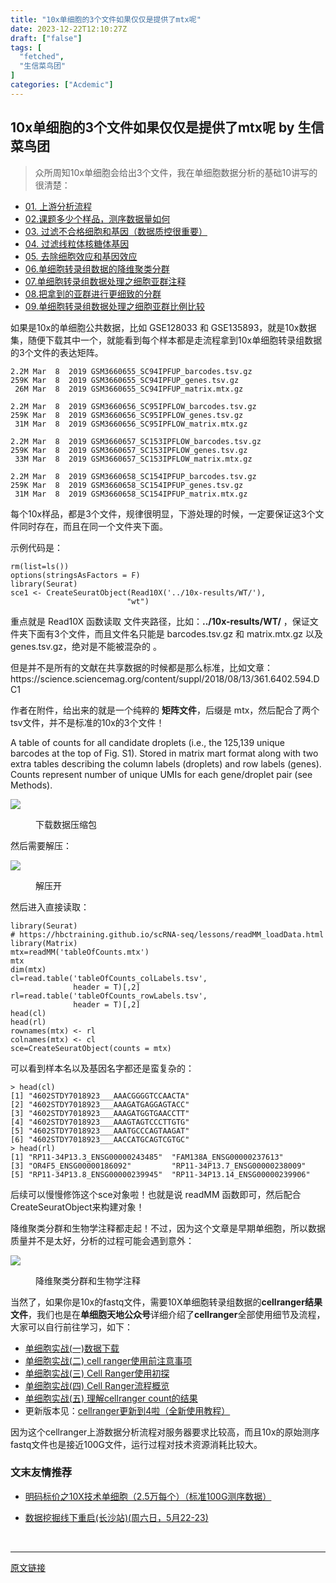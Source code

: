```yaml
---
title: "10x单细胞的3个文件如果仅仅是提供了mtx呢"
date: 2023-12-22T12:10:27Z
draft: ["false"]
tags: [
  "fetched",
  "生信菜鸟团"
]
categories: ["Acdemic"]
---
```

10x单细胞的3个文件如果仅仅是提供了mtx呢 by 生信菜鸟团
------
<div><section data-tool="mdnice编辑器" data-website="https://www.mdnice.com"><blockquote data-tool="mdnice编辑器"><p>众所周知10x单细胞会给出3个文件，我在单细胞数据分析的基础10讲写的很清楚：</p></blockquote><ul data-tool="mdnice编辑器"><li><section><a href="https://mp.weixin.qq.com/s?__biz=MzI1Njk4ODE0MQ==&amp;mid=2247486076&amp;idx=1&amp;sn=52bb851d7dc23461233a2cf458736151&amp;scene=21#wechat_redirect" data-linktype="2">01. 上游分析流程</a></section></li><li><section><a href="https://mp.weixin.qq.com/s?__biz=MzI1Njk4ODE0MQ==&amp;mid=2247486082&amp;idx=1&amp;sn=03cadceffb2c14ba95d97fe5caf38d94&amp;scene=21#wechat_redirect" data-linktype="2">02.课题多少个样品，测序数据量如何</a></section></li><li><section><a href="https://mp.weixin.qq.com/s?__biz=MzI1Njk4ODE0MQ==&amp;mid=2247486088&amp;idx=1&amp;sn=3a115338ee4937d20caab78627237553&amp;scene=21#wechat_redirect" data-linktype="2">03. 过滤不合格细胞和基因（数据质控很重要）</a></section></li><li><section><a href="https://mp.weixin.qq.com/s?__biz=MzI1Njk4ODE0MQ==&amp;mid=2247486096&amp;idx=1&amp;sn=1a99c4c5800b7e0287db3e8ef369fab8&amp;scene=21#wechat_redirect" data-linktype="2">04. 过滤线粒体核糖体基因</a></section></li><li><section><a href="https://mp.weixin.qq.com/s?__biz=MzI1Njk4ODE0MQ==&amp;mid=2247486098&amp;idx=1&amp;sn=bf9a71df848d74fe665ce7d5e283d5ff&amp;scene=21#wechat_redirect" data-linktype="2">05. 去除细胞效应和基因效应</a></section></li><li><section><a href="https://mp.weixin.qq.com/s?__biz=MzI1Njk4ODE0MQ==&amp;mid=2247486260&amp;idx=1&amp;sn=c6abf658de73594d1d77d8e1ffa7d153&amp;scene=21#wechat_redirect" data-linktype="2">06.单细胞转录组数据的降维聚类分群</a></section></li><li><section><a href="https://mp.weixin.qq.com/s?__biz=MzI1Njk4ODE0MQ==&amp;mid=2247486271&amp;idx=1&amp;sn=638b434b6deee63206af1c0eeda175ab&amp;scene=21#wechat_redirect" data-linktype="2">07.单细胞转录组数据处理之细胞亚群注释</a></section></li><li><section><a href="https://mp.weixin.qq.com/s?__biz=MzI1Njk4ODE0MQ==&amp;mid=2247486278&amp;idx=1&amp;sn=91250ef733833ff00371818b215dc124&amp;scene=21#wechat_redirect" data-linktype="2">08.把拿到的亚群进行更细致的分群</a></section></li><li><section><a href="https://mp.weixin.qq.com/s?__biz=MzI1Njk4ODE0MQ==&amp;mid=2247486287&amp;idx=1&amp;sn=49627c638ff9c04418282c53518aa7c7&amp;scene=21#wechat_redirect" data-linktype="2">09.单细胞转录组数据处理之细胞亚群比例比较</a></section></li></ul><p data-tool="mdnice编辑器">如果是10x的单细胞公共数据，比如 GSE128033 和 GSE135893，就是10x数据集，随便下载其中一个，就能看到每个样本都是走流程拿到10x单细胞转录组数据的3个文件的表达矩阵。</p><pre data-tool="mdnice编辑器"><span></span><code>2.2M Mar  8  2019 GSM3660655_SC94IPFUP_barcodes.tsv.gz<br>259K Mar  8  2019 GSM3660655_SC94IPFUP_genes.tsv.gz<br> 26M Mar  8  2019 GSM3660655_SC94IPFUP_matrix.mtx.gz<br> <br>2.2M Mar  8  2019 GSM3660656_SC95IPFLOW_barcodes.tsv.gz<br>259K Mar  8  2019 GSM3660656_SC95IPFLOW_genes.tsv.gz<br> 31M Mar  8  2019 GSM3660656_SC95IPFLOW_matrix.mtx.gz<br> <br>2.2M Mar  8  2019 GSM3660657_SC153IPFLOW_barcodes.tsv.gz<br>259K Mar  8  2019 GSM3660657_SC153IPFLOW_genes.tsv.gz<br> 33M Mar  8  2019 GSM3660657_SC153IPFLOW_matrix.mtx.gz<br> <br>2.2M Mar  8  2019 GSM3660658_SC154IPFUP_barcodes.tsv.gz<br>259K Mar  8  2019 GSM3660658_SC154IPFUP_genes.tsv.gz<br> 31M Mar  8  2019 GSM3660658_SC154IPFUP_matrix.mtx.gz<br></code></pre><p data-tool="mdnice编辑器">每个10x样品，都是3个文件，规律很明显，下游处理的时候，一定要保证这3个文件同时存在，而且在同一个文件夹下面。</p><p data-tool="mdnice编辑器">示例代码是：</p><pre data-tool="mdnice编辑器"><span></span><code>rm(list=ls())<br>options(stringsAsFactors = F)<br>library(Seurat)<br>sce1 &lt;- CreateSeuratObject(Read10X(<span>'../10x-results/WT/'</span>),<br>                          <span>"wt"</span>)<br></code></pre><p data-tool="mdnice编辑器">重点就是 Read10X 函数读取 文件夹路径，比如：<strong>../10x-results/WT/</strong> ，保证文件夹下面有3个文件，而且文件名只能是 barcodes.tsv.gz 和 matrix.mtx.gz 以及 genes.tsv.gz，绝对是不能被混杂的 。</p><p data-tool="mdnice编辑器">但是并不是所有的文献在共享数据的时候都是那么标准，比如文章：https://science.sciencemag.org/content/suppl/2018/08/13/361.6402.594.DC1</p><p data-tool="mdnice编辑器">作者在附件，给出来的就是一个纯粹的 <strong>矩阵文件</strong>，后缀是 mtx，然后配合了两个tsv文件，并不是标准的10x的3个文件！</p><p data-tool="mdnice编辑器">A table of counts for all candidate droplets (i.e., the 125,139 unique barcodes at the top of Fig. S1). Stored in matrix mart format along with two extra tables describing the column labels (droplets) and row labels (genes). Counts represent number of unique UMIs for each gene/droplet pair (see Methods).</p><p><img data-galleryid="" data-ratio="0.2079207920792079" data-s="300,640" data-src="https://mmbiz.qpic.cn/mmbiz_jpg/iaRJcrq2Losicp9UGPQ4edWcUTIImX9ya1VDxdNrbrmEEicUAsGy9icfCO5wD91IJRy0hBf1uY84MtushVm6jl9ILw/640?wx_fmt=jpeg" data-type="jpeg" data-w="404" src="https://mmbiz.qpic.cn/mmbiz_jpg/iaRJcrq2Losicp9UGPQ4edWcUTIImX9ya1VDxdNrbrmEEicUAsGy9icfCO5wD91IJRy0hBf1uY84MtushVm6jl9ILw/640?wx_fmt=jpeg"></p><figure data-tool="mdnice编辑器"><figcaption>下载数据压缩包</figcaption></figure><p data-tool="mdnice编辑器">然后需要解压：</p><p><img data-galleryid="" data-ratio="0.29277566539923955" data-s="300,640" data-src="https://mmbiz.qpic.cn/mmbiz_png/iaRJcrq2Losicp9UGPQ4edWcUTIImX9ya1wmUUtRkFu2TsdmBcvCxuAyJRCmShJ0rAibeypCPGSVZd1qt24phlJIw/640?wx_fmt=png" data-type="png" data-w="526" src="https://mmbiz.qpic.cn/mmbiz_png/iaRJcrq2Losicp9UGPQ4edWcUTIImX9ya1wmUUtRkFu2TsdmBcvCxuAyJRCmShJ0rAibeypCPGSVZd1qt24phlJIw/640?wx_fmt=png"></p><figure data-tool="mdnice编辑器"><figcaption>解压开</figcaption></figure><p data-tool="mdnice编辑器">然后进入直接读取：</p><pre data-tool="mdnice编辑器"><span></span><code><span>library</span>(Seurat)<br><span># https://hbctraining.github.io/scRNA-seq/lessons/readMM_loadData.html</span><br><span>library</span>(Matrix)<br>mtx=readMM(<span>'tableOfCounts.mtx'</span>)<br>mtx<br>dim(mtx)<br>cl=read.table(<span>'tableOfCounts_colLabels.tsv'</span>,<br>              header = <span>T</span>)[,<span>2</span>]<br>rl=read.table(<span>'tableOfCounts_rowLabels.tsv'</span>,<br>              header = <span>T</span>)[,<span>2</span>]<br>head(cl)<br>head(rl)<br>rownames(mtx) &lt;- rl<br>colnames(mtx) &lt;- cl<br>sce=CreateSeuratObject(counts = mtx)<br></code></pre><p data-tool="mdnice编辑器">可以看到样本名以及基因名字都还是蛮复杂的：</p><pre data-tool="mdnice编辑器"><span></span><code>&gt; head(cl)<br>[1] <span>"4602STDY7018923___AAACGGGGTCCAACTA"</span><br>[2] <span>"4602STDY7018923___AAAGATGAGGAGTACC"</span><br>[3] <span>"4602STDY7018923___AAAGATGGTGAACCTT"</span><br>[4] <span>"4602STDY7018923___AAAGTAGTCCCTTGTG"</span><br>[5] <span>"4602STDY7018923___AAATGCCCAGTAAGAT"</span><br>[6] <span>"4602STDY7018923___AACCATGCAGTCGTGC"</span><br>&gt; head(rl)<br>[1] <span>"RP11-34P13.3_ENSG00000243485"</span>  <span>"FAM138A_ENSG00000237613"</span>      <br>[3] <span>"OR4F5_ENSG00000186092"</span>         <span>"RP11-34P13.7_ENSG00000238009"</span> <br>[5] <span>"RP11-34P13.8_ENSG00000239945"</span>  <span>"RP11-34P13.14_ENSG00000239906"</span><br></code></pre><p data-tool="mdnice编辑器">后续可以慢慢修饰这个sce对象啦！也就是说 readMM 函数即可，然后配合CreateSeuratObject来构建对象！</p><p data-tool="mdnice编辑器">降维聚类分群和生物学注释都走起！不过，因为这个文章是早期单细胞，所以数据质量并不是太好，分析的过程可能会遇到意外：</p><p><img data-galleryid="" data-ratio="1.3392226148409894" data-s="300,640" data-src="https://mmbiz.qpic.cn/mmbiz_png/iaRJcrq2Losicp9UGPQ4edWcUTIImX9ya1IDicpcribsBLFnSCUj906WdlZ2rO7ssDzD74IEEKHZT6a6VJOeYGgvVw/640?wx_fmt=png" data-type="png" data-w="566" src="https://mmbiz.qpic.cn/mmbiz_png/iaRJcrq2Losicp9UGPQ4edWcUTIImX9ya1IDicpcribsBLFnSCUj906WdlZ2rO7ssDzD74IEEKHZT6a6VJOeYGgvVw/640?wx_fmt=png"></p><figure data-tool="mdnice编辑器"><figcaption>降维聚类分群和生物学注释</figcaption></figure><p data-tool="mdnice编辑器">当然了，如果你是10x的fastq文件，需要10X单细胞转录组数据的<strong>cellranger结果文件</strong>，我们也是在<strong>单细胞天地公众号</strong>详细介绍了<strong>cellranger</strong>全部使用细节及流程，大家可以自行前往学习，如下：</p><ul data-tool="mdnice编辑器"><li><section><a href="https://mp.weixin.qq.com/s?__biz=MzI1Njk4ODE0MQ==&amp;mid=2247484146&amp;idx=1&amp;sn=16e09b82d048eed1ff6100b22970abd5&amp;scene=21#wechat_redirect" data-linktype="2">单细胞实战(一)数据下载</a></section></li><li><section><a href="https://mp.weixin.qq.com/s?__biz=MzI1Njk4ODE0MQ==&amp;mid=2247484179&amp;idx=1&amp;sn=fe84f5243a6021fe6afea128e3ac273a&amp;scene=21#wechat_redirect" data-linktype="2">单细胞实战(二) cell ranger使用前注意事项</a></section></li><li><section><a href="https://mp.weixin.qq.com/s?__biz=MzI1Njk4ODE0MQ==&amp;mid=2247484206&amp;idx=1&amp;sn=edeebbdd092f79361aee87e9ce086d80&amp;scene=21#wechat_redirect" data-linktype="2">单细胞实战(三) Cell Ranger使用初探</a></section></li><li><section><a href="https://mp.weixin.qq.com/s?__biz=MzI1Njk4ODE0MQ==&amp;mid=2247484355&amp;idx=1&amp;sn=7860fe0c46073a55d2d3700822c3103b&amp;scene=21#wechat_redirect" data-linktype="2">单细胞实战(四) Cell Ranger流程概览</a></section></li><li><section><a href="https://mp.weixin.qq.com/s?__biz=MzI1Njk4ODE0MQ==&amp;mid=2247484402&amp;idx=1&amp;sn=95c2be0dc6499e4b1eb9a91d79e584d1&amp;scene=21#wechat_redirect" data-linktype="2">单细胞实战(五) 理解cellranger count的结果</a></section></li><li><section>更新版本见：<a href="https://mp.weixin.qq.com/s?__biz=MzAxMDkxODM1Ng==&amp;mid=2247495226&amp;idx=1&amp;sn=baff3b7bcf2091a2a658c046dce421cd&amp;scene=21#wechat_redirect" data-linktype="2">cellranger更新到4啦（全新使用教程）</a></section></li></ul><p data-tool="mdnice编辑器">因为这个cellranger上游数据分析流程对服务器要求比较高，而且10x的原始测序fastq文件也是接近100G文件，运行过程对技术资源消耗比较大。</p></section><h3 data-tool="mdnice编辑器">文末友情推荐</h3><ul><li><p><a target="_blank" href="http://mp.weixin.qq.com/s?__biz=MzAxMDkxODM1Ng==&amp;mid=2247502116&amp;idx=1&amp;sn=e9d07246245ebcc0839ab00821fee25d&amp;chksm=9b4b899fac3c0089b0c2ddb6ddb03518477fe8ba570fce13738d2b13e4881d4c0d97779a837f&amp;scene=21#wechat_redirect" data-itemshowtype="0" tab="innerlink" data-linktype="2" hasload="1">明码标价之10X技术单细胞（2.5万每个）（标准100G测序数据）</a></p></li><li><p><a target="_blank" href="http://mp.weixin.qq.com/s?__biz=MzAxMDkxODM1Ng==&amp;mid=2247502292&amp;idx=1&amp;sn=32fd8f5bd66f3b56d09c7f2350d6af83&amp;chksm=9b4b896fac3c0079fd93b8ccfd63f6c89b46088046fb02ac5be4d2ff841e654a4e01564ac95f&amp;scene=21#wechat_redirect" data-itemshowtype="0" tab="innerlink" data-linktype="2">数据挖掘线下重启(长沙站)(周六日，5月22-23)</a></p><p><br></p></li></ul></div>  
<hr>
<a href="https://mp.weixin.qq.com/s/A_zgS9jBwWfCSfGnBLhLEQ",target="_blank" rel="noopener noreferrer">原文链接</a>
